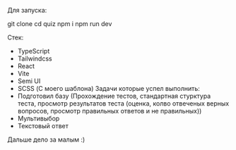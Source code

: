Для запуска:

git clone
cd quiz
npm i
npm run dev

Стек: 

- TypeScript
- Tailwindcss
- React
- Vite 
- Semi UI
- SCSS (С моего шаблона)
Задачи которые успел выполнить:
- Подготовил базу (Прохождение тестов, стандартная стурктура теста, просмотр результатов теста (оценка, колво отвеченых верных вопросов, просмотр правильных ответов и не правильных)) 
- Мультивыбор
- Текстовый ответ

Дальше дело за малым :)
